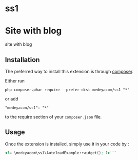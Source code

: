 # ss1
Site with blog
====================
site with blog

Installation
------------

The preferred way to install this extension is through [composer](http://getcomposer.org/download/).

Either run

```
php composer.phar require --prefer-dist medeyacom/ss1 "*"
```

or add

```
"medeyacom/ss1": "*"
```

to the require section of your `composer.json` file.


Usage
-----

Once the extension is installed, simply use it in your code by  :

```php
<?= \medeyacom\ss1\AutoloadExample::widget(); ?>```

